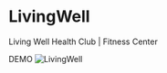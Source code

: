 # LivingWell
Living Well Health Club | Fitness Center 

DEMO
![LivingWell](https://user-images.githubusercontent.com/96335756/212838280-d9d3df58-e4e3-471b-939c-5bf6a2b6d4b7.png)
